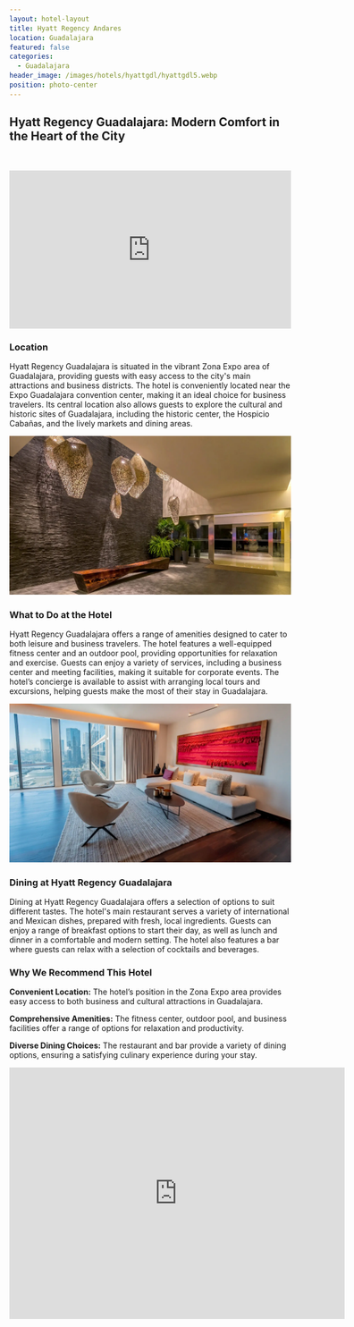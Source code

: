 ```yaml
---
layout: hotel-layout
title: Hyatt Regency Andares
location: Guadalajara
featured: false
categories:
  - Guadalajara
header_image: /images/hotels/hyattgdl/hyattgdl5.webp
position: photo-center
---
```

## Hyatt Regency Guadalajara: Modern Comfort in the Heart of the City

&nbsp;

<style>.embed-container { position: relative; padding-bottom: 56.25%; height: 0; overflow: hidden; max-width: 100%; } .embed-container iframe, .embed-container object, .embed-container embed { position: absolute; top: 0; left: 0; width: 100%; height: 100%; }</style>

<div class="embed-container"><iframe src="https://www.youtube.com/embed/JGnrL0Czxhw" frameborder="0" allowfullscreen=""></iframe></div>

### Location

Hyatt Regency Guadalajara is situated in the vibrant Zona Expo area of Guadalajara, providing guests with easy access to the city's main attractions and business districts. The hotel is conveniently located near the Expo Guadalajara convention center, making it an ideal choice for business travelers. Its central location also allows guests to explore the cultural and historic sites of Guadalajara, including the historic center, the Hospicio Cabañas, and the lively markets and dining areas.

![](/images/hotels/hyattgdl/hyattgdl1.webp)

### What to Do at the Hotel

Hyatt Regency Guadalajara offers a range of amenities designed to cater to both leisure and business travelers. The hotel features a well-equipped fitness center and an outdoor pool, providing opportunities for relaxation and exercise. Guests can enjoy a variety of services, including a business center and meeting facilities, making it suitable for corporate events. The hotel’s concierge is available to assist with arranging local tours and excursions, helping guests make the most of their stay in Guadalajara.

![](/images/hotels/hyattgdl/hyattgdl4.webp)

### Dining at Hyatt Regency Guadalajara

Dining at Hyatt Regency Guadalajara offers a selection of options to suit different tastes. The hotel's main restaurant serves a variety of international and Mexican dishes, prepared with fresh, local ingredients. Guests can enjoy a range of breakfast options to start their day, as well as lunch and dinner in a comfortable and modern setting. The hotel also features a bar where guests can relax with a selection of cocktails and beverages.

### Why We Recommend This Hotel

**Convenient Location:** The hotel’s position in the Zona Expo area provides easy access to both business and cultural attractions in Guadalajara.&nbsp;

**Comprehensive Amenities:** The fitness center, outdoor pool, and business facilities offer a range of options for relaxation and productivity.&nbsp;

**Diverse Dining Choices:** The restaurant and bar provide a variety of dining options, ensuring a satisfying culinary experience during your stay.&nbsp;

<div class='map-container center'>

<iframe src="https://www.google.com/maps/embed?pb=!1m18!1m12!1m3!1d3731.935756948851!2d-103.41488758876154!3d20.712833198473945!2m3!1f0!2f0!3f0!3m2!1i1024!2i768!4f13.1!3m3!1m2!1s0x8428af03c0bde3c1%3A0xd633bfad277a45c5!2sHyatt%20Regency%20Andares%20Guadalajara!5e0!3m2!1ses!2smx!4v1723603481049!5m2!1ses!2smx" width="600" height="450" style="border:0;" allowfullscreen="" loading="lazy" referrerpolicy="no-referrer-when-downgrade"></iframe>

</div>
&nbsp;